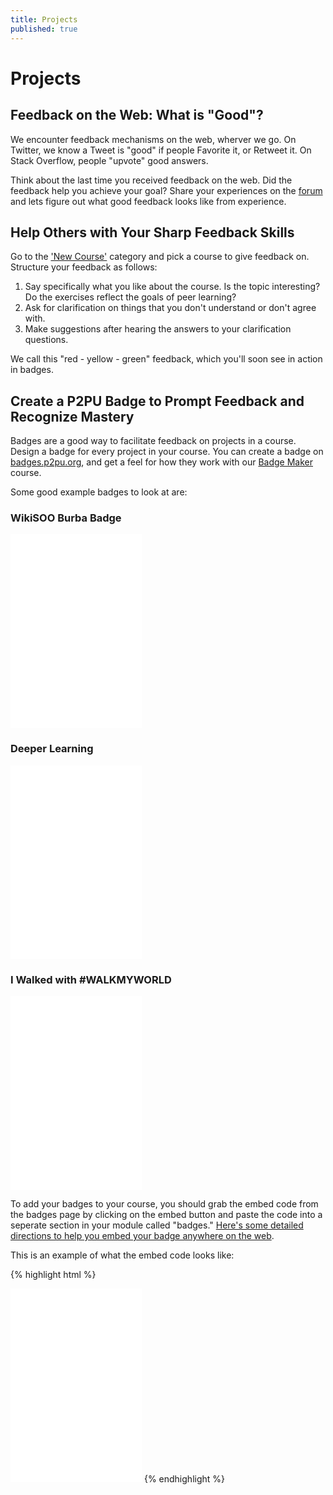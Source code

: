```yaml
---
title: Projects
published: true
---
```


# Projects

## Feedback on the Web: What is "Good"?

We encounter feedback mechanisms on the web, wherver we go. On Twitter, we know a Tweet is "good" if people Favorite it, or Retweet it. On Stack Overflow, people "upvote" good answers. 

Think about the last time you received feedback on the web. Did the feedback help you achieve your goal? Share your experiences on the [forum](http://community.p2pu.org/t/what-is-good-feedback/1292) and lets figure out what good feedback looks like from experience.

## Help Others with Your Sharp Feedback Skills

Go to the ['New Course'](http://community.p2pu.org/c/new-courses) category and pick a course to give feedback on. Structure your feedback as follows: 

1. Say specifically what you like about the course. Is the topic interesting? Do the exercises reflect the goals of peer learning? 
2. Ask for clarification on things that you don't understand or don't agree with. 
3. Make suggestions after hearing the answers to your clarification questions.

We call this "red - yellow - green" feedback, which you'll soon see in action in badges.

## Create a P2PU Badge to Prompt Feedback and Recognize Mastery

Badges are a good way to facilitate feedback on projects in a course. Design a badge for every project in your course. You can create a badge on [badges.p2pu.org](https://badges.p2pu.org), and get a feel for how they work with our [Badge Maker](https://p2pu.org/en/courses/653/p2pu-badge-maker/) course.

Some good example badges to look at are: 

### WikiSOO Burba Badge
<iframe id="badge_embed" type="text/html" frameborder="0" height="310" width="210" src="//badges.p2pu.org/en/badge/view/22/embedded/?rendering=normal"></iframe>

### Deeper Learning
<iframe id="badge_embed" type="text/html" frameborder="0" height="310" width="210" src="//badges.p2pu.org/en/badge/view/323/embedded/?rendering=normal"></iframe>

### I Walked with #WALKMYWORLD
<iframe id="badge_embed" type="text/html" frameborder="0" height="310" width="210" src="//badges.p2pu.org/en/badge/view/347/embedded/?rendering=normal"></iframe>

To add your badges to your course, you should grab the embed code from the badges page by clicking on the embed button and paste the code into a seperate section in your module called "badges." [Here's some detailed directions to help you embed your badge anywhere on the web](http://info.p2pu.org/2013/07/16/announcing-new-ways-to-use-badges-p2pu/).

This is an example of what the embed code looks like:

{% highlight html %}
<iframe id="badge_embed" type="text/html" frameborder="0" height="310" width="210" src="//badges.p2pu.org/en/badge/view/3/embedded/?rendering=normal"></iframe>
{% endhighlight %}
